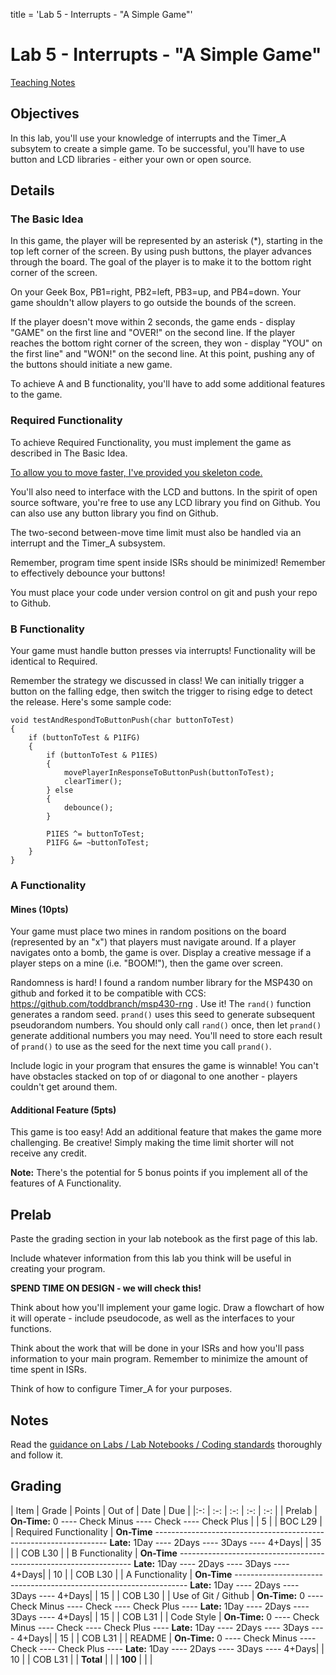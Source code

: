 title = 'Lab 5 - Interrupts - "A Simple Game"'

# Lab 5 - Interrupts - "A Simple Game"

[Teaching Notes](notes.html)

## Objectives

In this lab, you'll use your knowledge of interrupts and the Timer_A subsytem to create a simple game.  To be successful, you'll have to use button and LCD libraries - either your own or open source.

## Details

### The Basic Idea

In this game, the player will be represented by an asterisk (*), starting in the top left corner of the screen.  By using push buttons, the player advances through the board.  The goal of the player is to make it to the bottom right corner of the screen.

On your Geek Box, PB1=right, PB2=left, PB3=up, and PB4=down.  Your game shouldn't allow players to go outside the bounds of the screen.

If the player doesn't move within 2 seconds, the game ends - display "GAME" on the first line and "OVER!" on the second line.  If the player reaches the bottom right corner of the screen, they won - display "YOU" on the first line" and "WON!" on the second line.  At this point, pushing any of the buttons should initiate a new game.

To achieve A and B functionality, you'll have to add some additional features to the game.

### Required Functionality

To achieve Required Functionality, you must implement the game as described in The Basic Idea.

[To allow you to move faster, I've provided you skeleton code.](https://github.com/toddbranch/game_shell)

You'll also need to interface with the LCD and buttons.  In the spirit of open source software, you're free to use any LCD library you find on Github.  You can also use any button library you find on Github.

The two-second between-move time limit must also be handled via an interrupt and the Timer_A subsystem.

Remember, program time spent inside ISRs should be minimized!  Remember to effectively debounce your buttons!

You must place your code under version control on git and push your repo to Github.

### B Functionality

Your game must handle button presses via interrupts!  Functionality will be identical to Required.

Remember the strategy we discussed in class!  We can initially trigger a button on the falling edge, then switch the trigger to rising edge to detect the release.  Here's some sample code:

```
void testAndRespondToButtonPush(char buttonToTest)
{
	if (buttonToTest & P1IFG)
	{
		if (buttonToTest & P1IES)
		{
			movePlayerInResponseToButtonPush(buttonToTest);
			clearTimer();
		} else
		{
			debounce();
		}	
		
		P1IES ^= buttonToTest;
		P1IFG &= ~buttonToTest;
	}
}
```

### A Functionality

#### Mines (10pts)

Your game must place two mines in random positions on the board (represented by an "x") that players must navigate around.  If a player navigates onto a bomb, the game is over.  Display a creative message if a player steps on a mine (i.e. "BOOM!"), then the game over screen.

Randomness is hard!  I found a random number library for the MSP430 on github and forked it to be compatible with CCS: https://github.com/toddbranch/msp430-rng .  Use it!  The `rand()` function generates a random seed.  `prand()` uses this seed to generate subsequent pseudorandom numbers.  You should only call `rand()` once, then let `prand()` generate additional numbers you may need.  You'll need to store each result of `prand()` to use as the seed for the next time you call `prand()`.

Include logic in your program that ensures the game is winnable!  You can't have obstacles stacked on top of or diagonal to one another - players couldn't get around them.

#### Additional Feature (5pts)

This game is too easy!  Add an additional feature that makes the game more challenging.  Be creative!  Simply making the time limit shorter will not receive any credit.

**Note:** There's the potential for 5 bonus points if you implement all of the features of A Functionality.

## Prelab

Paste the grading section in your lab notebook as the first page of this lab.

Include whatever information from this lab you think will be useful in creating your program.

**SPEND TIME ON DESIGN - we will check this!**

Think about how you'll implement your game logic.  Draw a flowchart of how it will operate - include pseudocode, as well as the interfaces to your functions.

Think about the work that will be done in your ISRs and how you'll pass information to your main program.  Remember to minimize the amount of time spent in ISRs. 

Think of how to configure Timer_A for your purposes.

## Notes

Read the [guidance on Labs / Lab Notebooks / Coding standards](/admin/labs.html) thoroughly and follow it.

## Grading

| Item | Grade | Points | Out of | Date | Due |
|:-: | :-: | :-: | :-: | :-: |
| Prelab | **On-Time:** 0 ---- Check Minus ---- Check ---- Check Plus | | 5 | | BOC L29 |
| Required Functionality | **On-Time** ------------------------------------------------------------------ **Late:** 1Day ---- 2Days ---- 3Days ---- 4+Days| | 35 | | COB L30 |
| B Functionality | **On-Time** ------------------------------------------------------------------ **Late:** 1Day ---- 2Days ---- 3Days ---- 4+Days| | 10 | | COB L30 |
| A Functionality | **On-Time** ------------------------------------------------------------------ **Late:** 1Day ---- 2Days ---- 3Days ---- 4+Days| | 15 | | COB L30 |
| Use of Git / Github | **On-Time:** 0 ---- Check Minus ---- Check ---- Check Plus ---- **Late:** 1Day ---- 2Days ---- 3Days ---- 4+Days| | 15 | | COB L31 |
| Code Style | **On-Time:** 0 ---- Check Minus ---- Check ---- Check Plus ---- **Late:** 1Day ---- 2Days ---- 3Days ---- 4+Days| | 15 | | COB L31 |
| README | **On-Time:** 0 ---- Check Minus ---- Check ---- Check Plus ---- **Late:** 1Day ---- 2Days ---- 3Days ---- 4+Days| | 10 | | COB L31 |
| **Total** | | | **100** | | |
